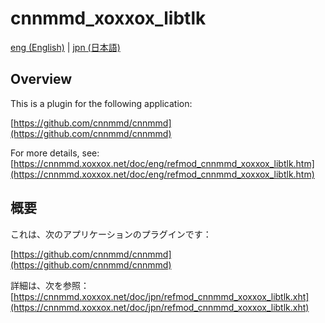 # cnnmmd_xoxxox_libtlk

[eng (English)](#Overview) | [jpn (日本語)](#概要)

## Overview

This is a plugin for the following application:

[https://github.com/cnnmmd/cnnmmd](https://github.com/cnnmmd/cnnmmd)

For more details, see:  
[https://cnnmmd.xoxxox.net/doc/eng/refmod_cnnmmd_xoxxox_libtlk.htm](https://cnnmmd.xoxxox.net/doc/eng/refmod_cnnmmd_xoxxox_libtlk.htm)

## 概要

これは、次のアプリケーションのプラグインです：

[https://github.com/cnnmmd/cnnmmd](https://github.com/cnnmmd/cnnmmd)

詳細は、次を参照：[https://cnnmmd.xoxxox.net/doc/jpn/refmod_cnnmmd_xoxxox_libtlk.xht](https://cnnmmd.xoxxox.net/doc/jpn/refmod_cnnmmd_xoxxox_libtlk.xht)